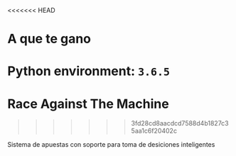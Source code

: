 <<<<<<< HEAD
# A que te gano

Python environment: `3.6.5`
=======
# Race Against The Machine
>>>>>>> 3fd28cd8aacdcd7588d4b1827c35aa1c6f20402c

Sistema de apuestas con soporte para toma de desiciones inteligentes